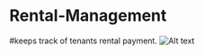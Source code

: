 # Rental-Management
#keeps track of tenants rental payment.
![Alt text](https://encrypted-tbn0.gstatic.com/images?q=tbn:ANd9GcQDIrROG870rUiwNMjEpyWxN1K07M2qqdsivg&s)
